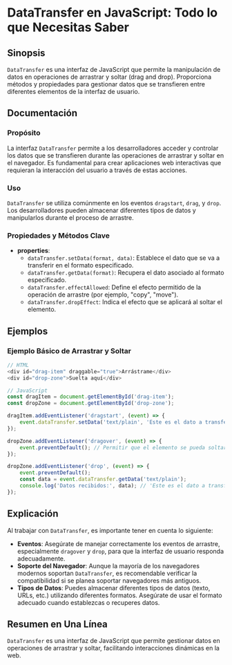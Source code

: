 <!--
Meta Description: # DataTransfer en JavaScript: Todo lo que Necesitas Saber ## Sinopsis `DataTransfer` es una interfaz de JavaScript que permite la manipulación de dato...
Meta Keywords: datatransfer, que, datos, event, soltar
-->

# DataTransfer en JavaScript: Todo lo que Necesitas Saber

## Sinopsis
`DataTransfer` es una interfaz de JavaScript que permite la manipulación de datos en operaciones de arrastrar y soltar (drag and drop). Proporciona métodos y propiedades para gestionar datos que se transfieren entre diferentes elementos de la interfaz de usuario.

## Documentación

### Propósito
La interfaz `DataTransfer` permite a los desarrolladores acceder y controlar los datos que se transfieren durante las operaciones de arrastrar y soltar en el navegador. Es fundamental para crear aplicaciones web interactivas que requieran la interacción del usuario a través de estas acciones.

### Uso
`DataTransfer` se utiliza comúnmente en los eventos `dragstart`, `drag`, y `drop`. Los desarrolladores pueden almacenar diferentes tipos de datos y manipularlos durante el proceso de arrastre.

### Propiedades y Métodos Clave
- **properties**:
  - `dataTransfer.setData(format, data)`: Establece el dato que se va a transferir en el formato especificado.
  - `dataTransfer.getData(format)`: Recupera el dato asociado al formato especificado.
  - `dataTransfer.effectAllowed`: Define el efecto permitido de la operación de arrastre (por ejemplo, "copy", "move").
  - `dataTransfer.dropEffect`: Indica el efecto que se aplicará al soltar el elemento.

## Ejemplos

### Ejemplo Básico de Arrastrar y Soltar
```javascript
// HTML
<div id="drag-item" draggable="true">Arrástrame</div>
<div id="drop-zone">Suelta aquí</div>

// JavaScript
const dragItem = document.getElementById('drag-item');
const dropZone = document.getElementById('drop-zone');

dragItem.addEventListener('dragstart', (event) => {
    event.dataTransfer.setData('text/plain', 'Este es el dato a transferir');
});

dropZone.addEventListener('dragover', (event) => {
    event.preventDefault(); // Permitir que el elemento se pueda soltar
});

dropZone.addEventListener('drop', (event) => {
    event.preventDefault();
    const data = event.dataTransfer.getData('text/plain');
    console.log('Datos recibidos:', data); // 'Este es el dato a transferir'
});
```

## Explicación
Al trabajar con `DataTransfer`, es importante tener en cuenta lo siguiente:
- **Eventos**: Asegúrate de manejar correctamente los eventos de arrastre, especialmente `dragover` y `drop`, para que la interfaz de usuario responda adecuadamente.
- **Soporte del Navegador**: Aunque la mayoría de los navegadores modernos soportan `DataTransfer`, es recomendable verificar la compatibilidad si se planea soportar navegadores más antiguos.
- **Tipos de Datos**: Puedes almacenar diferentes tipos de datos (texto, URLs, etc.) utilizando diferentes formatos. Asegúrate de usar el formato adecuado cuando establezcas o recuperes datos.

## Resumen en Una Línea
`DataTransfer` es una interfaz de JavaScript que permite gestionar datos en operaciones de arrastrar y soltar, facilitando interacciones dinámicas en la web.